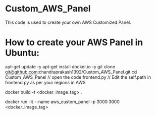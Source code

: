 # Custom_AWS_Panel
This code is used to create your own AWS Customized Panel. 

# How to create your AWS Panel in Ubuntu:

apt-get update -y
apt-get install docker.io -y
git clone git@github.com:chandraprakash1392/Custom_AWS_Panel.git
cd Custom_AWS_Panel
// open the code frontend.py
// Edit the self.path in frontend.py as per your regions in AWS

docker build -t <docker_image_tag> .

docker run -it --name aws_custom_panel -p 3000:3000 <docker_image_tag>

